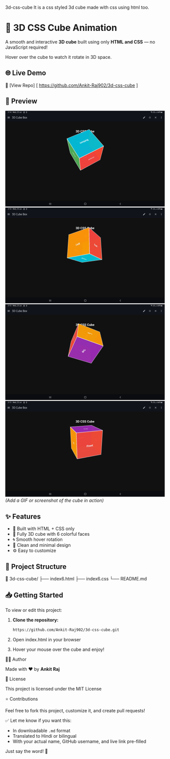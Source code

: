  3d-css-cube
It is a css styled 3d cube made with css using html too.
# 🎲 3D CSS Cube Animation

A smooth and interactive **3D cube** built using only **HTML and CSS** — no JavaScript required!

Hover over the cube to watch it rotate in 3D space.


## 🌐 Live Demo

🔗 [View Repo]
[ https://github.com/Ankit-Raj902/3d-css-cube ]


## 📸 Preview

![3D CSS Cube Preview](Screenshot_20250723-021432_WebCode.jpg)  
![preview images ]( Screenshot_20250723-021418_WebCode.jpg )
![preview images ]( Screenshot_20250723-021353_WebCode.jpg )
![preview images ]( Screenshot_20250723-021320_WebCode.jpg )
_(Add a GIF or screenshot of the cube in action)_


## ✨ Features

- 🔧 Built with HTML + CSS only
- 🎲 Fully 3D cube with 6 colorful faces
- 🌀 Smooth hover rotation
- 🎨 Clean and minimal design
- ⚙️ Easy to customize


## 📁 Project Structure

📁 3d-css-cube/ ├── index6.html ├── index6.css └── README.md


## 📥 Getting Started

To view or edit this project:

1. **Clone the repository:**
   ```bash
   https://github.com/Ankit-Raj902/3d-css-cube.git
   

2. Open index.html in your browser


3. Hover your mouse over the cube and enjoy!



👨‍💻 Author

Made with ❤️ by __Ankit Raj__


📄 License

This project is licensed under the MIT License


⭐ Contributions

Feel free to fork this project, customize it, and create pull requests!


✅ Let me know if you want this:
- In downloadable `.md` format
- Translated to Hindi or bilingual
- With your actual name, GitHub username, and live link pre-filled

Just say the word! 🚀


